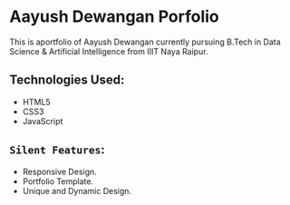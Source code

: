 # Aayush Dewangan Porfolio

This is aportfolio of Aayush Dewangan currently pursuing B.Tech in Data Science & Artificial Intelligence from IIIT Naya Raipur.

## Technologies Used:

* HTML5
* CSS3
* JavaScript

## `Silent Features`:

* Responsive Design.
* Portfolio Template.
* Unique and Dynamic Design.

